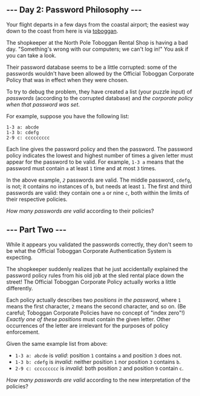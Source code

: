 <article class="day-desc"><h2>--- Day 2: Password Philosophy ---</h2><p>Your flight departs in a few days from the coastal airport; the easiest way down to the coast from here is via <a href="https://en.wikipedia.org/wiki/Toboggan" target="_blank">toboggan</a>.</p>
<p>The shopkeeper at the North Pole Toboggan Rental Shop is having a bad day. "Something's wrong with our computers; we can't log in!" You ask if you can take a look.</p>
<p>Their password database seems to be a little corrupted: some of the passwords wouldn't have been allowed by the <span title="To ensure your safety, your password must be the following string...">Official Toboggan Corporate Policy</span> that was in effect when they were chosen.</p>
<p>To try to debug the problem, they have created a list (your puzzle input) of <em>passwords</em> (according to the corrupted database) and <em>the corporate policy when that password was set</em>.</p>
<p>For example, suppose you have the following list:</p>
<pre><code>1-3 a: abcde
1-3 b: cdefg
2-9 c: ccccccccc
</code></pre>
<p>Each line gives the password policy and then the password. The password policy indicates the lowest and highest number of times a given letter must appear for the password to be valid. For example, <code>1-3 a</code> means that the password must contain <code>a</code> at least <code>1</code> time and at most <code>3</code> times.</p>
<p>In the above example, <code><em>2</em></code> passwords are valid. The middle password, <code>cdefg</code>, is not; it contains no instances of <code>b</code>, but needs at least <code>1</code>. The first and third passwords are valid: they contain one <code>a</code> or nine <code>c</code>, both within the limits of their respective policies.</p>
<p><em>How many passwords are valid</em> according to their policies?</p>
</article><article class="day-desc"><h2 id="part2">--- Part Two ---</h2><p>While it appears you validated the passwords correctly, they don't seem to be what the Official Toboggan Corporate Authentication System is expecting.</p>
<p>The shopkeeper suddenly realizes that he just accidentally explained the password policy rules from his old job at the sled rental place down the street! The Official Toboggan Corporate Policy actually works a little differently.</p>
<p>Each policy actually describes two <em>positions in the password</em>, where <code>1</code> means the first character, <code>2</code> means the second character, and so on. (Be careful; Toboggan Corporate Policies have no concept of "index zero"!) <em>Exactly one of these positions</em> must contain the given letter. Other occurrences of the letter are irrelevant for the purposes of policy enforcement.</p>
<p>Given the same example list from above:</p>
<ul>
<li><code>1-3 a: <em>a</em>b<em>c</em>de</code> is <em>valid</em>: position <code>1</code> contains <code>a</code> and position <code>3</code> does not.</li>
<li><code>1-3 b: <em>c</em>d<em>e</em>fg</code> is <em>invalid</em>: neither position <code>1</code> nor position <code>3</code> contains <code>b</code>.</li>
<li><code>2-9 c: c<em>c</em>cccccc<em>c</em></code> is <em>invalid</em>: both position <code>2</code> and position <code>9</code> contain <code>c</code>.</li>
</ul>
<p><em>How many passwords are valid</em> according to the new interpretation of the policies?</p>
</article>
